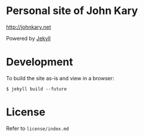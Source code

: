 # Personal site of John Kary

<http://johnkary.net>

Powered by [Jekyll](http://github.com/mojombo/jekyll)

# Development

To build the site as-is and view in a browser:

    $ jekyll build --future

# License

Refer to `license/index.md`
